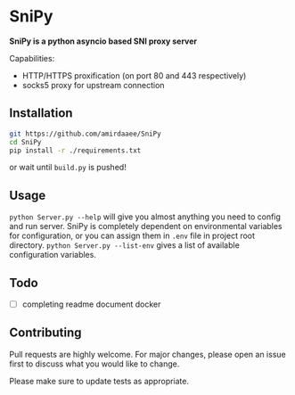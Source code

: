 # SniPy
**SniPy is a python asyncio based SNI proxy server**

Capabilities:
- HTTP/HTTPS proxification (on port 80 and 443 respectively)
- socks5 proxy for upstream connection 


## Installation
```bash
git https://github.com/amirdaaee/SniPy
cd SniPy
pip install -r ./requirements.txt
```
or wait until `build.py` is pushed!

## Usage
`python Server.py --help` will give you almost anything you need to config and run server.
SniPy is completely dependent on environmental variables for configuration, or you can assign them in `.env` file in project root directory.
`python Server.py --list-env` gives a list of available configuration variables.

## Todo
- [ ] completing readme document docker



## Contributing
Pull requests are highly welcome. For major changes, please open an issue first to discuss what you would like to change.

Please make sure to update tests as appropriate.